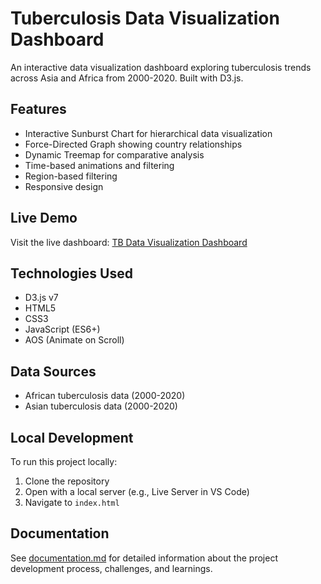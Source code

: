 # Tuberculosis Data Visualization Dashboard

An interactive data visualization dashboard exploring tuberculosis trends across Asia and Africa from 2000-2020. Built with D3.js.

## Features

- Interactive Sunburst Chart for hierarchical data visualization
- Force-Directed Graph showing country relationships
- Dynamic Treemap for comparative analysis
- Time-based animations and filtering
- Region-based filtering
- Responsive design

## Live Demo

Visit the live dashboard: [TB Data Visualization Dashboard](https://yayaq.github.io/DAV/)

## Technologies Used

- D3.js v7
- HTML5
- CSS3
- JavaScript (ES6+)
- AOS (Animate on Scroll)

## Data Sources

- African tuberculosis data (2000-2020)
- Asian tuberculosis data (2000-2020)

## Local Development

To run this project locally:

1. Clone the repository
2. Open with a local server (e.g., Live Server in VS Code)
3. Navigate to `index.html`

## Documentation

See [documentation.md](documentation.md) for detailed information about the project development process, challenges, and learnings.
